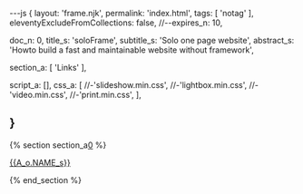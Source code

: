 ---js
{
  layout:    'frame.njk',
  permalink: 'index.html',
  tags:      [ 'notag' ],
  eleventyExcludeFromCollections: false,
  //--expires_n: 10,


  doc_n:      0,
  title_s:    'soloFrame',
  subtitle_s: 'Solo one page website',
  abstract_s: 'Howto build a fast and maintainable website without framework',

  section_a: [ 'Links' ],

  script_a:
  [],
  css_a:
  [
    //-'slideshow.min.css',
    //-'lightbox.min.css',
    //-'video.min.css',
    //-'print.min.css',
  ],

}
---
[comment]: # (======================== Links ========================)

{% section section_a[0] %}

[{{A_o.NAME_s}}][0]

{% end_section %}




[comment]: # (======================== LINKS ========================)

[0]: soloframe.html#Introduction